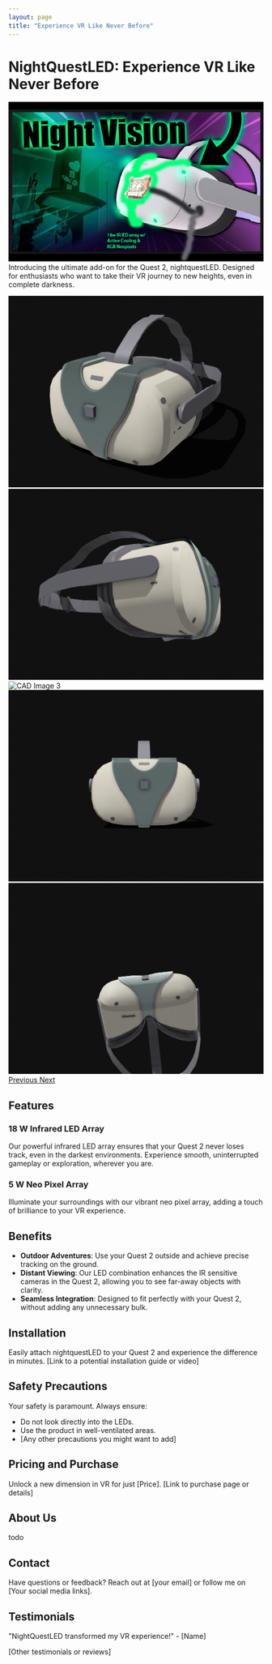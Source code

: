 ```yaml
---
layout: page
title: "Experience VR Like Never Before"
---
```


# NightQuestLED: Experience VR Like Never Before
[![Env](img/NightQuestLED.PNG)](https://www.nightquestled.com/buy)\
Introducing the ultimate add-on for the Quest 2, nightquestLED. Designed for enthusiasts who want to take their VR journey to new heights, even in complete darkness.

<!-- Add Bootstrap CSS for styling -->
<link rel="stylesheet" href="https://maxcdn.bootstrapcdn.com/bootstrap/4.5.2/css/bootstrap.min.css">


<!-- Carousel -->
<div id="CADCarousel" class="carousel slide" data-ride="carousel">
    <div class="carousel-inner">
        <div class="carousel-item active">
            <img src="img/CADv2_0.PNG" alt="CAD Image 1" class="d-block w-100">
        </div>
        <div class="carousel-item">
            <img src="img/CADv2_1.PNG" alt="CAD Image 2" class="d-block w-100">
        </div>
        <div class="carousel-item">
            <img src="img/CADv2_2.PNG" alt="CAD Image 3" class="d-block w-100">
        </div>
        <div class="carousel-item">
            <img src="img/CADv2_3.PNG" alt="CAD Image 4" class="d-block w-100">
        </div>
        <div class="carousel-item">
            <img src="img/CADv2_4.PNG" alt="CAD Image 5" class="d-block w-100">
        </div>
        <!-- Add more images as needed -->
    </div>
    <a class="carousel-control-prev" href="#CADCarousel" role="button" data-slide="prev">
        <span class="carousel-control-prev-icon" aria-hidden="true"></span>
        <span class="sr-only">Previous</span>
    </a>
    <a class="carousel-control-next" href="#CADCarousel" role="button" data-slide="next">
        <span class="carousel-control-next-icon" aria-hidden="true"></span>
        <span class="sr-only">Next</span>
    </a>
</div>

<!-- Add Bootstrap and jQuery JS for carousel functionality -->
<script src="https://ajax.googleapis.com/ajax/libs/jquery/3.5.1/jquery.min.js"></script>
<script src="https://maxcdn.bootstrapcdn.com/bootstrap/4.5.2/js/bootstrap.min.js"></script>

## Features
### 18 W Infrared LED Array
Our powerful infrared LED array ensures that your Quest 2 never loses track, even in the darkest environments. Experience smooth, uninterrupted gameplay or exploration, wherever you are.

### 5 W Neo Pixel Array
Illuminate your surroundings with our vibrant neo pixel array, adding a touch of brilliance to your VR experience.

## Benefits
- **Outdoor Adventures**: Use your Quest 2 outside and achieve precise tracking on the ground.
- **Distant Viewing**: Our LED combination enhances the IR sensitive cameras in the Quest 2, allowing you to see far-away objects with clarity.
- **Seamless Integration**: Designed to fit perfectly with your Quest 2, without adding any unnecessary bulk.

## Installation
Easily attach nightquestLED to your Quest 2 and experience the difference in minutes. [Link to a potential installation guide or video]

## Safety Precautions
Your safety is paramount. Always ensure:
- Do not look directly into the LEDs.
- Use the product in well-ventilated areas.
- [Any other precautions you might want to add]

## Pricing and Purchase
Unlock a new dimension in VR for just [Price]. [Link to purchase page or details]

## About Us
todo

## Contact
Have questions or feedback? Reach out at [your email] or follow me on [Your social media links].

## Testimonials
"NightQuestLED transformed my VR experience!" - [Name]

[Other testimonials or reviews]
